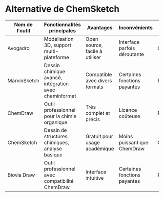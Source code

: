 # Alternative de ChemSketch

| Nom de l'outil      | Fonctionnalités principales                      | Avantages                        | Inconvénients                    | Source         | API disponible |
|---------------------|--------------------------------------------------|----------------------------------|----------------------------------|----------------|----------------|
| Avogadro            | Modélisation 3D, support multi-plateforme        | Open source, facile à utiliser   | Interface parfois déroutante     | Open source    | Non            |
| MarvinSketch        | Dessin chimique avancé, intégration avec cheminformat | Compatible avec divers formats | Certaines fonctions payantes     | Payant         | Oui            |
| ChemDraw            | Outil professionnel pour la chimie organique     | Très complet et précis           | Licence coûteuse                 | Payant         | Oui            |
| ChemSketch          | Dessin de structures chimiques, analyse basique  | Gratuit pour usage académique    | Moins puissant que ChemDraw      | Gratuit/Payant | Non            |
| Biovia Draw         | Outil professionnel avec compatibilité ChemDraw  | Interface intuitive              | Certaines fonctions payantes     | Payant         | Non            |
